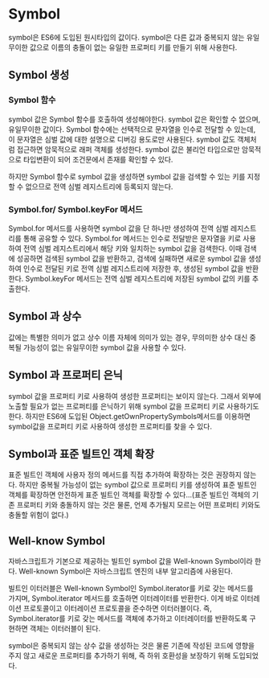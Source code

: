 # Symbol

symbol은 ES6에 도입된 원시타입의 값이다. symbol은 다른 값과 중복되지 않는 유일무이한 값으로 이름의 충돌이 없는 유일한 프로퍼티 키를 만들기 위해 사용한다. 

## Symbol 생성

### Symbol 함수

symbol 값은 Symbol 함수를 호출하여 생성해야한다. symbol 값은 확인할 수 없으며, 유일무이한 값이다. Symbol 함수에는 선택적으로 문자열을 인수로 전달할 수 있는데, 이 문자열은 심벌 값에 대한 설명으로 디버깅 용도로만 사용된다. symbol 값도 객체처럼 접근하면 암묵적으로 래퍼 객체를 생성한다. symbol 값은 불리언 타입으로만 암묵적으로 타입변환이 되어 조건문에서 존재를 확인할 수 있다. 

하지만 Symbol 함수로 symbol 값을 생성하면 symbol 값을 검색할 수 있는 키를 지정할 수 없으므로 전역 심벌 레지스트리에 등록되지 않는다. 

### Symbol.for/ Symbol.keyFor 메서드

Symbol.for 메서드를 사용하면 symbol 값을 단 하나만 생성하여 전역 심벌 레지스트리를 통해 공유할 수 있다. Symbol.for 메서드는 인수로 전달받은 문자열을 키로 사용하여 전역 심벌 레지스트리에서 해당 키와 일치하는 symbol 값을 검색한다. 이때  검색에 성공하면 검색된 symbol 값을 반환하고, 검색에 실패하면 새로운 symbol 값을 생성하여 인수로 전달된 키로 전역 심벌 레지스트리에 저장한 후, 생성된 symbol 값을 반환한다. Symbol.keyFor 메서드는 전역 심벌 레지스트리에 저장된 symbol 값의 키를 추출한다.  

## Symbol 과 상수

값에는 특별한 의미가 없고 상수 이름 자체에 의미가 있는 경우, 무의미한 상수 대신 중복될 가능성이 없는 유일무이한 symbol 값을 사용할 수 있다. 

## Symbol 과 프로퍼티 은닉

symbol 값을 프로퍼티 키로 사용하여 생성한 프로퍼티는 보이지 않는다. 그래서 외부에 노출할 필요가 없는 프로퍼티를 은닉하기 위해 symbol 값을 프로퍼티 키로 사용하기도 한다. 하지만 ES6에 도입된 Object.getOwnPropertySymbols메서드를 이용하면 symbol값을 프로퍼티 키로 사용하여 생성한 프로퍼티를 찾을 수 있다. 

## Symbol과 표준 빌트인 객체 확장

표준 빌트인 객체에 사용자 정의 메서드를 직접 추가하여 확장하는 것은 권장하지 않는다. 하지만 중복될 가능성이 없는 symbol 값으로 프로퍼티 키를 생성하여 표준 빌트인 객체를 확장하면 안전하게 표준 빌트인 객체를 확장할 수 있다…(표준 빌트인 객체의 기존 프로퍼티 키와 충돌하지 않는 것은 물론, 언제 추가될지 모르는 어떤 프로퍼티 키와도 충돌할 위험이 없다.)

## Well-know Symbol

자바스크립트가 기본으로 제공하는 빌트인 symbol 값을 Well-known Symbol이라 한다. Well-known Symbol은 자바스크립트 엔진의 내부 알고리즘에 사용된다. 

빌트인 이터러블은 Well-known Symbol인 Symbol.iterator를 키로 갖는 메서드를 가지며, Symbol.iterator 메서드를 호출하면 이터레이터를 반환한다. 이게 바로 이터레이션 프로토콜이고 이터레이션 프로토콜을 준수하면 이터러블이다. 즉, Symbol.iterator를 키로 갖는 메서드를 객체에 추가하고 이터레이터를 반환하도록 구현하면 객체는 이터러블이 된다. 

symbol은 중복되지 않는 상수 값을 생성하는 것은 물론 기존에 작성된 코드에 영향을 주지 않고 새로운 프로퍼티를 추가하기 위해, 즉 하위 호환성을 보장하기 위해 도입되었다.
